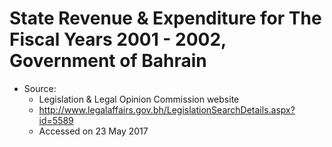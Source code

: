 # State Revenue & Expenditure for The Fiscal Years 2001 - 2002, Government of Bahrain

* Source: 
  * Legislation & Legal Opinion Commission website
  * http://www.legalaffairs.gov.bh/LegislationSearchDetails.aspx?id=5589
  * Accessed on 23 May 2017
